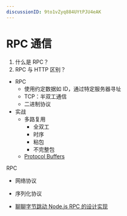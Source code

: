 ```yaml
---
discussionID: 9to1vZyq884UYtPJU4eAK
---
```

# RPC 通信

1. 什么是 RPC？
2. RPC 与 HTTP 区别？

- RPC
  - 使用约定数据如 ID，通过特定服务器寻址
  - TCP：半双工通信
  - 二进制协议
- 实战
  - 多路复用
    - 全双工
    - 时序
    - 粘包
    - 不完整包
  - [Protocol Buffers](https://developers.google.com/protocol-buffers)


RPC
- 网络协议
- 序列化协议


- [聊聊字节跳动 Node.js RPC 的设计实现](https://mp.weixin.qq.com/s/1GBK1q_X9vF_bnDBL0qfog)